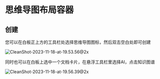 # 思维导图布局容器

## 创建

您可以在白板正上方的工具栏处选择思维导图图标，然后双击空白处即可创建

![CleanShot-2023-11-18-at-19.53.56@2x](/img/CleanShot-2023-11-18-at-19.53.56@2x.png)

同时也可以在白板上选中一个文档卡片，在悬浮工具栏里选择AI，点击知识图谱

![CleanShot-2023-11-18-at-19.56.39@2x](/img/CleanShot-2023-11-18-at-19.56.39@2x.png)